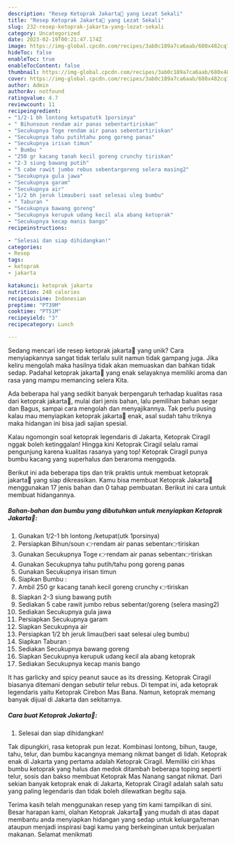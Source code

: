 ```yaml
---
description: "Resep Ketoprak Jakarta🤠 yang Lezat Sekali"
title: "Resep Ketoprak Jakarta🤠 yang Lezat Sekali"
slug: 232-resep-ketoprak-jakarta-yang-lezat-sekali
category: Uncategorized
date: 2023-02-19T00:21:47.174Z
image: https://img-global.cpcdn.com/recipes/3ab0c189a7ca6aab/680x482cq70/ketoprak-jakarta-foto-resep-utama.jpg
hideToc: false
enableToc: true
enableTocContent: false
thumbnail: https://img-global.cpcdn.com/recipes/3ab0c189a7ca6aab/680x482cq70/ketoprak-jakarta-foto-resep-utama.jpg
cover: https://img-global.cpcdn.com/recipes/3ab0c189a7ca6aab/680x482cq70/ketoprak-jakarta-foto-resep-utama.jpg
author: Admin
authorAv: notfound
ratingvalue: 4.7
reviewcount: 11
recipeingredient:
- "1/2-1 bh lontong ketupatutk 1porsinya"
- " Bihunsoun rendam air panas sebentartiriskan"
- "Secukupnya Toge rendam air panas sebentartiriskan"
- "Secukupnya tahu putihtahu pong goreng panas"
- "Secukupnya irisan timun"
- " Bumbu "
- "250 gr kacang tanah kecil goreng crunchy tiriskan"
- "2-3 siung bawang putih"
- "5 cabe rawit jumbo rebus sebentargoreng selera masing2"
- "Secukupnya gula jawa"
- "Secukupnya garam"
- "Secukupnya air"
- "1/2 bh jeruk limauberi saat selesai uleg bumbu"
- " Taburan "
- "Secukupnya bawang goreng"
- "Secukupnya kerupuk udang kecil ala abang ketoprak"
- "Secukupnya kecap manis bango"
recipeinstructions:

- "Selesai dan siap dihidangkan!"
categories:
- Resep
tags:
- ketoprak
- jakarta

katakunci: ketoprak jakarta 
nutrition: 248 calories
recipecuisine: Indonesian
preptime: "PT39M"
cooktime: "PT51M"
recipeyield: "3"
recipecategory: Lunch

---
```





Sedang mencari ide resep ketoprak jakarta🤠 yang unik? Cara menyiapkannya sangat tidak terlalu sulit namun tidak gampang juga. Jika keliru mengolah maka hasilnya tidak akan memuaskan dan bahkan tidak sedap. Padahal ketoprak jakarta🤠 yang enak selayaknya memiliki aroma dan rasa yang mampu memancing selera Kita.





Ada beberapa hal yang sedikit banyak berpengaruh terhadap kualitas rasa dari ketoprak jakarta🤠, mulai dari jenis bahan, lalu pemilihan bahan segar dan Bagus, sampai cara mengolah dan menyajikannya. Tak perlu pusing kalau mau menyiapkan ketoprak jakarta🤠 enak,      asal sudah tahu triknya maka hidangan ini bisa jadi sajian spesial.














Kalau ngomongin soal ketoprak legendaris di Jakarta, Ketoprak Ciragil nggak boleh ketinggalan! Hingga kini Ketoprak Ciragil selalu ramai pengunjung karena kualitas rasanya yang top! Ketoprak Ciragil punya bumbu kacang yang superhalus dan beraroma menggoda.






Berikut ini ada beberapa tips dan trik praktis untuk membuat ketoprak jakarta🤠 yang siap dikreasikan. Kamu bisa membuat Ketoprak Jakarta🤠 menggunakan 17 jenis bahan dan 0 tahap pembuatan. Berikut ini cara untuk membuat hidangannya.

<!--inarticleads1-->

##### Bahan-bahan dan bumbu yang dibutuhkan untuk menyiapkan Ketoprak Jakarta🤠:

1. Gunakan 1/2-1 bh lontong /ketupat(utk 1porsinya)
1. Persiapkan  Bihun/soun 👉rendam air panas sebentar👉tiriskan
1. Gunakan Secukupnya Toge 👉rendam air panas sebentar👉tiriskan
1. Gunakan Secukupnya tahu putih/tahu pong goreng panas
1. Gunakan Secukupnya irisan timun
1. Siapkan  Bumbu :
1. Ambil 250 gr kacang tanah kecil goreng crunchy 👉tiriskan
1. Siapkan 2-3 siung bawang putih
1. Sediakan 5 cabe rawit jumbo rebus sebentar/goreng (selera masing2)
1. Sediakan Secukupnya gula jawa
1. Persiapkan Secukupnya garam
1. Siapkan Secukupnya air
1. Persiapkan 1/2 bh jeruk limau(beri saat selesai uleg bumbu)
1. Siapkan  Taburan :
1. Sediakan Secukupnya bawang goreng
1. Siapkan Secukupnya kerupuk udang kecil ala abang ketoprak
1. Sediakan Secukupnya kecap manis bango


It has garlicky and spicy peanut sauce as its dressing. Ketoprak Ciragil biasanya ditemani dengan sebutir telur rebus. Di tempat ini, ada ketoprak legendaris yaitu Ketoprak Cirebon Mas Bana. Namun, ketoprak memang banyak dijual di Jakarta dan sekitarnya. 

<!--inarticleads2-->

##### Cara buat Ketoprak Jakarta🤠:


1. Selesai dan siap dihidangkan!

Tak dipungkiri, rasa ketoprak pun lezat. Kombinasi lontong, bihun, tauge, tahu, telur, dan bumbu kacangnya memang nikmat banget di lidah. Ketoprak enak di Jakarta yang pertama adalah Ketoprak Ciragil. Memiliki ciri khas bumbu ketoprak yang halus dan medok ditambah beberapa toping seperti telur, sosis dan bakso membuat Ketoprak Mas Nanang sangat nikmat. Dari sekian banyak ketoprak enak di Jakarta, Ketoprak Ciragil adalah salah satu yang paling legendaris dan tidak boleh dilewatkan begitu saja. 

Terima kasih telah menggunakan resep yang tim kami tampilkan di sini. Besar harapan kami, olahan Ketoprak Jakarta🤠 yang mudah di atas dapat membantu anda menyiapkan hidangan yang sedap untuk keluarga/teman ataupun menjadi inspirasi bagi kamu yang berkeinginan untuk berjualan makanan. Selamat menikmati
